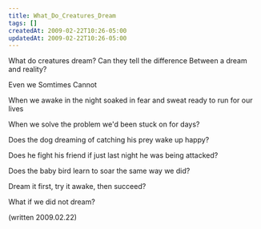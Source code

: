 ```yaml
---
title: What_Do_Creatures_Dream
tags: []
createdAt: 2009-02-22T10:26-05:00
updatedAt: 2009-02-22T10:26-05:00
---
```


  What do creatures dream?
  Can they tell the difference
  Between a dream and reality?

  Even we
  Somtimes
  Cannot

  When we awake in the night
  soaked in fear and sweat
  ready to run for our lives

  When we solve the problem
  we'd been stuck on
  for days?

  Does the dog dreaming
  of catching his prey
  wake up happy?

  Does he fight his friend
  if just last night
  he was being attacked?

  Does the baby bird
  learn to soar
  the same way we did?

  Dream it first,
  try it awake,
  then succeed?

  What if we did not dream?

(written 2009.02.22)

